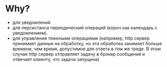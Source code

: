 # Why?

* для уведомлений
* для персистанса периодический операций (короч как календарь с уведомлением).
* для управления тяжелыми операциями (например, http сервер принимает данные на обработку, но эта обработка занимает больше времени, чем время, допустимое для ответа в том же треде. В этом случае http сервер отправляет задачу в брокер сообщений и отвечает клиенту, что задача запущена)
